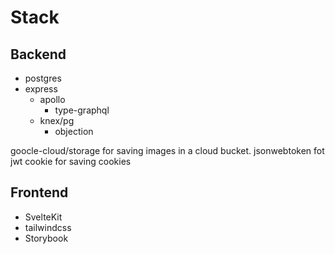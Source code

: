 # Stack

## Backend

- postgres
- express
  - apollo
    - type-graphql
  - knex/pg
    - objection

goocle-cloud/storage for saving images in a cloud bucket.
jsonwebtoken fot jwt
cookie for saving cookies

## Frontend

- SvelteKit
- tailwindcss
- Storybook
